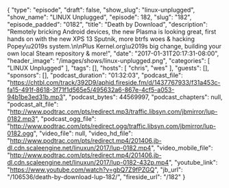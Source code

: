 {
  "type": "episode",
  "draft": false,
  "show_slug": "linux-unplugged",
  "show_name": "LINUX Unplugged",
  "episode": 182,
  "slug": "182",
  "episode_padded": "0182",
  "title": "Death by Download",
  "description": "Remotely bricking Android devices, the new Plasma is looking great, first hands on with the new XPS 13 Sputnik, more btrfs woes & hacking Popey\u2019s system.\n\nPlus Kernel.org\u2019s big change, building your own local Steam repository & more!",
  "date": "2017-01-31T20:17:31-08:00",
  "header_image": "/images/shows/linux-unplugged.png",
  "categories": [
    "LINUX Unplugged"
  ],
  "tags": [],
  "hosts": [
    "chris",
    "wes"
  ],
  "guests": [],
  "sponsors": [],
  "podcast_duration": "01:32:03",
  "podcast_file": "https://chtbl.com/track/392D9/aphid.fireside.fm/d/1437767933/f31a453c-fa15-491f-8618-3f71f1d565e5/495632a6-867e-4cf5-a053-94b1be3ed31b.mp3",
  "podcast_bytes": 44569997,
  "podcast_chapters": null,
  "podcast_alt_file": "http://www.podtrac.com/pts/redirect.mp3/traffic.libsyn.com/jbmirror/lup-0182.mp3",
  "podcast_ogg_file": "http://www.podtrac.com/pts/redirect.ogg/traffic.libsyn.com/jbmirror/lup-0182.ogg",
  "video_file": null,
  "video_hd_file": "http://www.podtrac.com/pts/redirect.mp4/201406.jb-dl.cdn.scaleengine.net/linuxun/2017/lup-0182.mp4",
  "video_mobile_file": "http://www.podtrac.com/pts/redirect.mp4/201406.jb-dl.cdn.scaleengine.net/linuxun/2017/lup-0182-432p.mp4",
  "youtube_link": "https://www.youtube.com/watch?v=gbQ7Z9fPZGQ",
  "jb_url": "/106536/death-by-download-lup-182/",
  "fireside_url": "/182"
}


